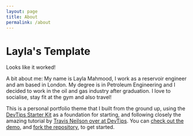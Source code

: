 ```yaml
---
layout: page
title: About
permalink: /about
---
```

# Layla's Template
Looks like it worked!

A bit about me: 
My name is Layla Mahmood, I work as a reservoir engineer and am based in London. My degree is in Petroleum Engineering and I decided to work in the oil and gas industry after graduation. I love to socialise, stay fit at the gym and also travel! 


This is a personal portfolio theme that I built from the ground up, using the [DevTips Starter Kit](http://devtipsstarterkit.com/) as a foundation for starting, and following closely the amazing tutorial by [Travis Neilson over at DevTips](https://www.youtube.com/watch?v=T6jKLsxbFg4&list=PL0CB3OvPhDA_STygmp3sDenx3UpdOMk7P). You can [check out the demo](lenpaul.github.io/portfolio-jekyll-theme/), and [fork the repository](https://github.com/LeNPaul/portfolio-jekyll-theme/fork), to get started.
